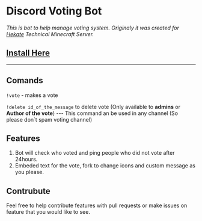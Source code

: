 # Discord Voting Bot
*This is bot to help manage voting system. Originaly it was created for [Hekate](https://discord.gg/sfCkZDA) Technical Minecraft Server.* 

## [Install Here](https://github.com/Kirill-iceland/voting-bot/releases)
---
## Comands 
```!vote``` - makes a vote

```!delete id_of_the_message``` to delete vote (Only available to **admins** or **Author of the vote**) --- This command an be used in any channel (So please don´t spam voting channel)   
## Features   
1. Bot will check who voted and ping people who did not vote after 24hours.
2. Embeded text for the vote, fork to change icons and custom message as you please.



## Contrubute 
Feel free to help contribute features with pull requests or make issues on feature that you would like to see.
